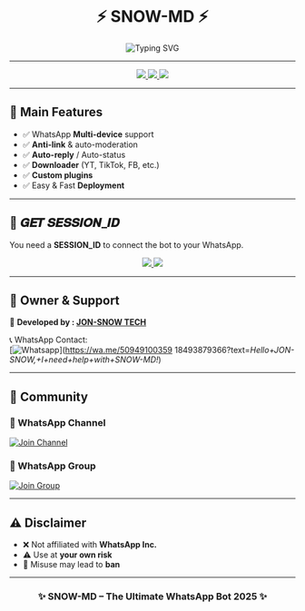 <h1 align="center">⚡ SNOW-MD ⚡</h1>

<p align="center">
  <img src="https://iili.io/KX0B4nI.jpg/ font=Black+Ops+One&size=65&pause=1000&color=FF4C29&center=true&vCenter=true&width=1000&height=120&lines=SNOW-MD;ADVANCED+WHATSAPP+BOT;BY+JON-SNOW TECH" alt="Typing SVG" />
</p>

---

<p align="center">
<a href="https://github.com/JON-TERMINATOR/SNOW-MD/fork">
  <img src="https://img.shields.io/badge/🍴 Fork%20This%20Repo-FF4C29?style=for-the-badge&logo=git&logoColor=white" />
</a>
<a href="https://github.com/JON-TERMINATOR/SNOW-MD/stargazers/">
  <img src="https://img.shields.io/badge/⭐ Give%20a%20Star-yellow?style=for-the-badge&logo=github" />
</a>
<a href="https://wa.me/50949100359,18493879366?text=*Hello+JON-SMOW,+I+need+help+SNOW-MD!*">
  <img src="https://img.shields.io/badge/📞 Contact%20Owner-25D366?style=for-the-badge&logo=whatsapp" />
</a>
</p>

---

## 🚀 Main Features

- ✅ WhatsApp **Multi-device** support  
- ✅ **Anti-link** & auto-moderation  
- ✅ **Auto-reply** / Auto-status  
- ✅ **Downloader** (YT, TikTok, FB, etc.)  
- ✅ **Custom plugins**  
- ✅ Easy & Fast **Deployment**  

---

## 🔑 𝑮𝑬𝑻 𝑺𝑬𝑺𝑺𝑰𝑶𝑵_𝑰𝑫

You need a **SESSION_ID** to connect the bot to your WhatsApp.  

<p align="center">
<a href="https://gaara-xmd-session.onrender.com/">
  <img src="https://img.shields.io/badge/⚡ Get%20Pairing%20Code-FF8700?style=for-the-badge&logo=whatsapp" />
</a>
<a href="https://gaara-xmd-session.onrender.com/pair">
  <img src="https://img.shields.io/badge/📱 Scan%20QR%20Code-FF009D?style=for-the-badge&logo=whatsapp" />
</a>
</p>

---

## 👑 Owner & Support

👤 **Developed by : [JON-SNOW TECH](https://github.com/JON-TERMINATOR)**  

📞 WhatsApp Contact:  
[![Whatsapp](https://img.shields.io/badge/Chat%20With%20Owner-25D366?style=for-the-badge&logo=whatsapp)](https://wa.me/50949100359 18493879366?text=*Hello+JON-SNOW,+I+need+help+with+SNOW-MD!*)

---

## 📢 Community

### 🔗 WhatsApp Channel  
[![Join Channel](https://img.shields.io/badge/Join-WhatsApp%20Channel-25D366?style=for-the-badge&logo=whatsapp)](https://whatsapp.com/channel/0029VbBMTVRJUM2WWmJxKq1c)

### 👥 WhatsApp Group  
[![Join Group](https://img.shields.io/badge/Join-WhatsApp%20Group-128C7E?style=for-the-badge&logo=whatsapp)](https://chat.whatsapp.com/HQxWkM7ofnzKMQu2vesVMu)

---

## ⚠️ Disclaimer

- ❌ Not affiliated with **WhatsApp Inc.**  
- ⚠️ Use at **your own risk**  
- 🚫 Misuse may lead to **ban**  

---

<h3 align="center">✨ SNOW-MD – The Ultimate WhatsApp Bot 2025 ✨</h3>
